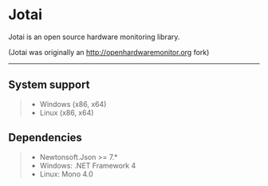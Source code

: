 Jotai
===================

Jotai is an open source hardware monitoring library.

(Jotai was originally an http://openhardwaremonitor.org fork)

----------
## System support
> - Windows (x86, x64)
> - Linux (x86, x64)

## Dependencies
> - Newtonsoft.Json >= 7.*
> - Windows: .NET Framework 4
> - Linux: Mono 4.0
